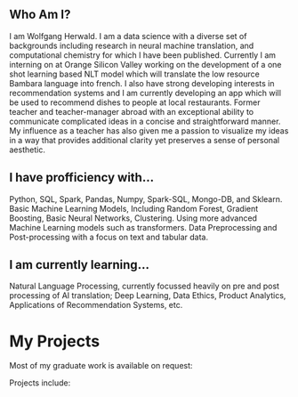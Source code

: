 ## Who Am I?
I am Wolfgang Herwald.  I am a data science with a diverse set of backgrounds including research in neural machine translation, and computational chemistry for which I have been published.  Currently I am interning on at Orange Silicon Valley working on the development of a one shot learning based NLT model which will translate the low resource Bambara language into french.  I also have strong developing interests in recommendation systems and I am currently developing an app which will be used to recommend dishes to people at local restaurants.  Former teacher and teacher-manager abroad with an exceptional ability to communicate complicated ideas in a concise and straightforward manner.  My influence as a teacher has also given me a passion to visualize my ideas in a way that provides additional clarity yet preserves a sense of personal aesthetic.

## I have profficiency with...
Python, SQL, Spark, Pandas, Numpy, Spark-SQL, Mongo-DB, and Sklearn.  Basic Machine Learning Models, Including Random Forest, Gradient Boosting, Basic Neural Networks, Clustering.  Using more advanced Machine Learning models such as transformers.  Data Preprocessing and Post-processing with a focus on text and tabular data.  </br>


## I am currently learning...
Natural Language Processing, currently focussed heavily on pre and post processing of AI translation; Deep Learning, Data Ethics, Product Analytics, Applications of Recommendation Systems, etc.

# My Projects
Most of my graduate work is available on request:

Projects include:
